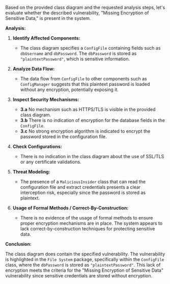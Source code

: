 Based on the provided class diagram and the requested analysis steps, let's evaluate whether the described vulnerability, "Missing Encryption of Sensitive Data," is present in the system.

**Analysis:**

1. **Identify Affected Components:**
   - The class diagram specifies a `ConfigFile` containing fields such as `dbUsername` and `dbPassword`. The `dbPassword` is stored as `"plaintextPassword"`, which is sensitive information.

2. **Analyze Data Flow:**
   - The data flow from `ConfigFile` to other components such as `ConfigManager` suggests that this plaintext password is loaded without any encryption, potentially exposing it.

3. **Inspect Security Mechanisms:**
   - **3.a** No mechanism such as HTTPS/TLS is visible in the provided class diagram.
   - **3.b** There is no indication of encryption for the database fields in the `ConfigFile`.
   - **3.c** No strong encryption algorithm is indicated to encrypt the password stored in the configuration file.

4. **Check Configurations:**
   - There is no indication in the class diagram about the use of SSL/TLS or any certificate validations.

5. **Threat Modeling:**
   - The presence of a `MaliciousInsider` class that can read the configuration file and extract credentials presents a clear interception risk, especially since the password is stored as plaintext.

6. **Usage of Formal Methods / Correct-By-Construction:**
   - There is no evidence of the usage of formal methods to ensure proper encryption mechanisms are in place. The system appears to lack correct-by-construction techniques for protecting sensitive data.

**Conclusion:**

The class diagram does contain the specified vulnerability. The vulnerability is highlighted in the `File System` package, specifically within the `ConfigFile` class, where the `dbPassword` is stored as `"plaintextPassword"`. This lack of encryption meets the criteria for the "Missing Encryption of Sensitive Data" vulnerability since sensitive credentials are stored without encryption.